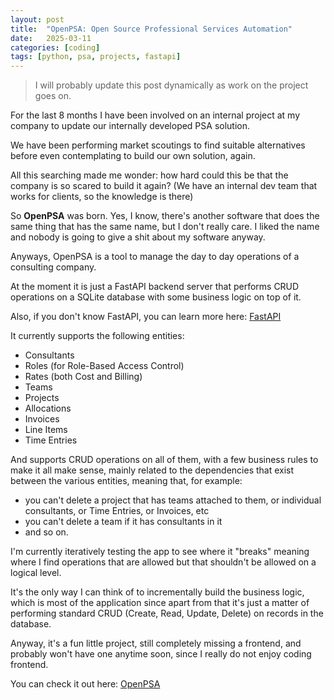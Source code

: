 ```yaml
---
layout: post
title:  "OpenPSA: Open Source Professional Services Automation"
date:   2025-03-11
categories: [coding]
tags: [python, psa, projects, fastapi]
---
```


> I will probably update this post dynamically as work on the project goes on. 

For the last 8 months I have been involved on an internal project at my company to update our internally developed PSA solution. 

We have been performing market scoutings to find suitable alternatives before even contemplating to build our own solution, again. 

All this searching made me wonder: how hard could this be that the company is so scared to build it again? (We have an internal dev team that works for clients, so the knowledge is there)

So **OpenPSA** was born. Yes, I know, there's another software that does the same thing that has the same name, but I don't really care. I liked the name and nobody is going to give a shit about my software anyway. 

Anyways, OpenPSA is a tool to manage the day to day operations of a consulting company. 

At the moment it is just a FastAPI backend server that performs CRUD operations on a SQLite database with some business logic on top of it. 

Also, if you don't know FastAPI, you can learn more here: [FastAPI](https://fastapi.tiangolo.com/)

It currently supports the following entities:
- Consultants
- Roles (for Role-Based Access Control)
- Rates (both Cost and Billing)
- Teams
- Projects
- Allocations
- Invoices
- Line Items
- Time Entries

And supports CRUD operations on all of them, with a few business rules to make it all make sense, mainly related to the dependencies that exist between the various entities, meaning that, for example:

- you can't delete a project that has teams attached to them, or individual consultants, or Time Entries, or Invoices, etc
- you can't delete a team if it has consultants in it
- and so on. 

I'm currently iteratively testing the app to see where it "breaks" meaning where I find operations that are allowed but that shouldn't be allowed on a logical level. 

It's the only way I can think of to incrementally build the business logic, which is most of the application since apart from that it's just a matter of performing standard CRUD (Create, Read, Update, Delete) on records in the database.

Anyway, it's a fun little project, still completely missing a frontend, and probably won't have one anytime soon, since I really do not enjoy coding frontend. 

You can check it out here: [OpenPSA](https://github.com/thetombrider/openpsa)

